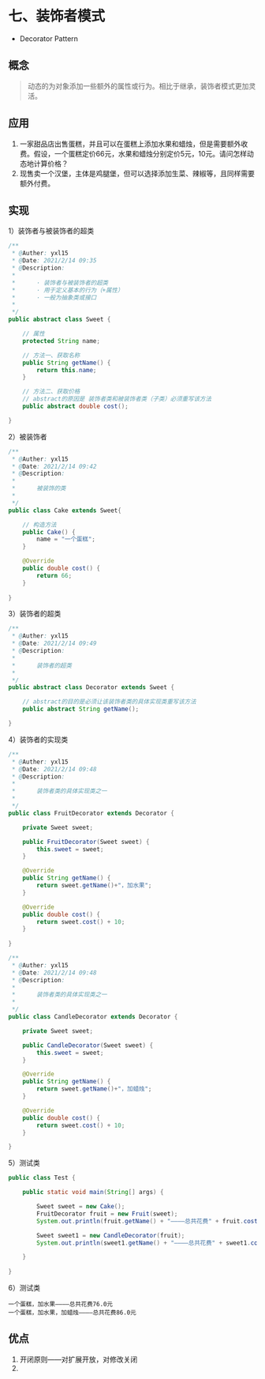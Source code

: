 # 七、装饰者模式

- Decorator Pattern

## 概念

> 动态的为对象添加一些额外的属性或行为。相比于继承，装饰者模式更加灵活。



## 应用

1. 一家甜品店出售蛋糕，并且可以在蛋糕上添加水果和蜡烛，但是需要额外收费。假设，一个蛋糕定价66元，水果和蜡烛分别定价5元，10元。请问怎样动态地计算价格？
2. 现售卖一个汉堡，主体是鸡腿堡，但可以选择添加生菜、辣椒等，且同样需要额外付费。



## 实现

1）装饰者与被装饰者的超类

```java
/**
 * @Auther: yxl15
 * @Date: 2021/2/14 09:35
 * @Description:
 *
 *      · 装饰者与被装饰者的超类
 *      · 用于定义基本的行为（+属性）
 *      · 一般为抽象类或接口
 *
 */
public abstract class Sweet {

    // 属性
    protected String name;

    // 方法一、获取名称
    public String getName() {
        return this.name;
    }

    // 方法二、获取价格
    // abstract的原因是 装饰者类和被装饰者类（子类）必须重写该方法
    public abstract double cost();

}
```



2）被装饰者

```java
/**
 * @Auther: yxl15
 * @Date: 2021/2/14 09:42
 * @Description:
 *
 *      被装饰的类
 *
 */
public class Cake extends Sweet{

    // 构造方法
    public Cake() {
        name = "一个蛋糕";
    }

    @Override
    public double cost() {
        return 66;
    }
    
}
```



3）装饰者的超类

```java
/**
 * @Auther: yxl15
 * @Date: 2021/2/14 09:49
 * @Description:
 * 
 *      装饰者的超类
 * 
 */
public abstract class Decorator extends Sweet {

    // abstract的目的是必须让该装饰者类的具体实现类重写该方法
    public abstract String getName();

}
```



4）装饰者的实现类

```java
/**
 * @Auther: yxl15
 * @Date: 2021/2/14 09:48
 * @Description:
 *
 *      装饰者类的具体实现类之一
 *
 */
public class FruitDecorator extends Decorator {

    private Sweet sweet;

    public FruitDecorator(Sweet sweet) {
        this.sweet = sweet;
    }

    @Override
    public String getName() {
        return sweet.getName()+"，加水果";
    }

    @Override
    public double cost() {
        return sweet.cost() + 10;
    }
    
}
```



```java
/**
 * @Auther: yxl15
 * @Date: 2021/2/14 09:48
 * @Description:
 *
 *      装饰者类的具体实现类之一
 *
 */
public class CandleDecorator extends Decorator {

    private Sweet sweet;

    public CandleDecorator(Sweet sweet) {
        this.sweet = sweet;
    }

    @Override
    public String getName() {
        return sweet.getName()+"，加蜡烛";
    }

    @Override
    public double cost() {
        return sweet.cost() + 10;
    }

}
```



5）测试类

```java
public class Test {

    public static void main(String[] args) {

        Sweet sweet = new Cake();
        FruitDecorator fruit = new Fruit(sweet);
        System.out.println(fruit.getName() + "————总共花费" + fruit.cost() + "元");

        Sweet sweet1 = new CandleDecorator(fruit);
        System.out.println(sweet1.getName() + "————总共花费" + sweet1.cost() + "元");

    }
    
}
```



6）测试类

```
一个蛋糕，加水果————总共花费76.0元
一个蛋糕，加水果，加蜡烛————总共花费86.0元
```



## 优点

1. 开闭原则——对扩展开放，对修改关闭
2. 